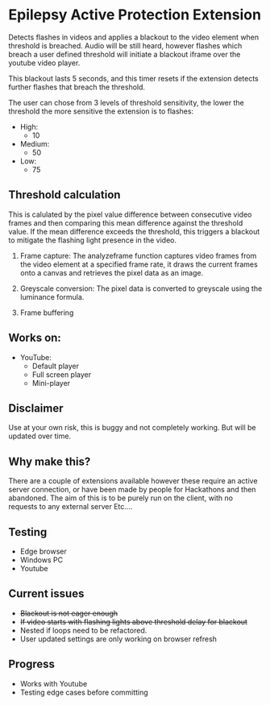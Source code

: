 # Epilepsy Active Protection Extension
Detects flashes in videos and applies a blackout to the video element when threshold is breached. Audio will be still heard, however flashes which breach a user defined threshold will initiate a blackout iframe over the youtube video player.

This blackout lasts 5 seconds, and this timer resets if the extension detects further flashes that breach the threshold.

The user can chose from 3 levels of threshold sensitivity, the lower the threshold the more sensitive the extension is to flashes:

- High:
   - 10 
- Medium:
   - 50
- Low:
   - 75
## Threshold calculation
This is calulated by the pixel value difference between consecutive video frames and then comparing this mean difference against the threshold value. If the mean difference exceeds the threshold, this triggers a blackout to mitigate the flashing light presence in the video.

1. Frame capture:
      The analyzeframe function captures video frames from the video element at a specified frame rate, it draws the current frames onto a canvas and retrieves the pixel data as an image.

2. Greyscale conversion:
        The pixel data is converted to greyscale using the luminance formula.

3. Frame buffering 
   
## Works on:
- YouTube:
   - Default player
   - Full screen player
   - Mini-player

## Disclaimer
Use at your own risk, this is buggy and not completely working. But will be updated over time.

## Why make this?
There are a couple of extensions available however these require an active server connection, or have been made by people for Hackathons and then abandoned. The aim of this is to be purely run on the client, with no requests to any external server Etc....

## Testing 
- Edge browser
- Windows PC
- Youtube


## Current issues
- ~~Blackout is not eager enough~~
- ~~If video starts with flashing lights above threshold delay for blackout~~
- Nested if loops need to be refactored.
- User updated settings are only working on browser refresh

## Progress
- Works with Youtube 
- Testing edge cases before committing 
